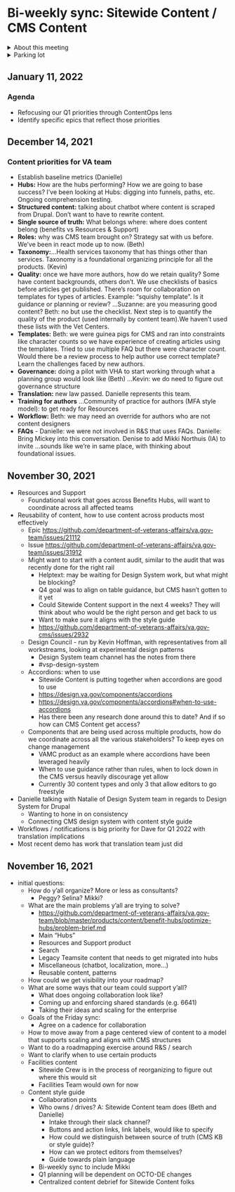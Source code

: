 # Bi-weekly sync: Sitewide Content / CMS Content

<details><summary>About this meeting</summary>

- Tuesday 2:30pm ET 
- Meeting owner: Clarence Maeng
- Facilitator: Denise Eisner
</details>

<details><summary>Parking lot</summary>
 </details>

## January 11, 2022
### Agenda
- Refocusing our Q1 priorities through ContentOps lens
- Identify specific epics that reflect those priorities


## December 14, 2021
### Content priorities for VA team
- Establish baseline metrics (Danielle)
- **Hubs:** How are the hubs performing? How we are going to base success? I’ve been looking at Hubs: digging into funnels, paths, etc. Ongoing comprehension testing.
- **Structured content:** talking about chatbot where content is scraped from Drupal. Don’t want to have to rewrite content.
- **Single source of truth:** What belongs where: where does content belong (benefits vs Resources & Support)
- **Roles:** why was CMS team brought on? Strategy sat with us before. We’ve been in react mode up to now. (Beth)
- **Taxonomy:**...Health services taxonomy that has things other than services. Taxonomy is a foundational organizing principle for all the products. (Kevin)
- **Quality:** once we have more authors, how do we retain quality? Some have content backgrounds, others don’t. We use checklists of basics before articles get published. There’s room for collaboration on templates for types of articles. Example: “squishy template”. Is it guidance or planning or review?
...Suzanne: are you measuring good content? Beth: no but use the checklist. Next step is to quantify the quality of the product (used internally by content team).We haven’t used these lists with the Vet Centers.
- **Templates:** Beth: we were guinea pigs for CMS and ran into constraints like character counts so we have experience of creating articles using the templates. Tried to use multiple FAQ but there were character count. Would there be a review process to help author use correct template? Learn the challenges faced by new authors.
- **Governance:** doing a pilot with VHA to start working through what a planning group would look like (Beth)
...Kevin: we do need to figure out governance structure
- **Translation:** new law passed. Danielle represents this team.
- **Training for authors**
...Community of practice for authors (MFA style model): to get ready for Resources
- **Workflow:** Beth: we may need an override for authors who are not content designers
- **FAQs** - Danielle: we were not involved in R&S that uses FAQs. 
Danielle: Bring Mickey into this conversation. Denise to add Mikki Northuis (IA) to invite
...sounds like we’re in same place, with thinking about foundational issues. 

## November 30, 2021
* Resources and Support
  * Foundational work that goes across Benefits Hubs, will want to coordinate across all affected teams
* Reusability of content, how to use content across products most effectively
  * Epic https://github.com/department-of-veterans-affairs/va.gov-team/issues/21112 
  * Issue https://github.com/department-of-veterans-affairs/va.gov-team/issues/31912
  * Might want to start with a content audit, similar to the audit that was recently done for the right rail
    * Helptext: may be waiting for Design System work, but what might be blocking?
    * Q4 goal was to align on table guidance, but CMS hasn’t gotten to it yet
    * Could Sitewide Content support in the next 4 weeks? They will think about who would be the right person and get back to us
    * Want to make sure it aligns with the style guide
    * https://github.com/department-of-veterans-affairs/va.gov-cms/issues/2932
  * Design Council - run by Kevin Hoffman, with representatives from all workstreams, looking at experimental design patterns
    * Design System team channel has the notes from there
    * #vsp-design-system
  * Accordions: when to use
    * Sitewide Content is putting together when accordions are good to use
    * https://design.va.gov/components/accordions
    * https://design.va.gov/components/accordions#when-to-use-accordions
    * Has there been any research done around this to date? And if so how can CMS Content get access?
  * Components that are being used across multiple products, how do we coordinate across all the various stakeholders? To keep eyes on change management
    * VAMC product as an example where accordions have been leveraged heavily
    * When to use guidance rather than rules, when to lock down in the CMS versus heavily discourage yet allow
    * Currently 30 content types and only 3 that allow editors to go freestyle
* Danielle talking with Natalie of Design System team in regards to Design System for Drupal
  * Wanting to hone in on consistency
  * Connecting CMS design system with content style guide
* Workflows / notifications is big priority for Dave for Q1 2022 with translation implications
* Most recent demo has work that translation team just did

## November 16, 2021
* initial questions:
  * How do y’all organize? More or less as consultants?
    * Peggy? Selina? Mikki?
  * What are the main problems y’all are trying to solve?
    * https://github.com/department-of-veterans-affairs/va.gov-team/blob/master/products/content/benefit-hubs/optimize-hubs/problem-brief.md
    * Main “Hubs”
    * Resources and Support product
    * Search
    * Legacy Teamsite content that needs to get migrated into hubs
    * Miscellaneous (chatbot, localization, more…)
    * Reusable content, patterns
  * How could we get visibility into your roadmap?
  * What are some ways that our team could support y’all?
    * What does ongoing collaboration look like?
    * Coming up and enforcing shared standards (e.g. 6641)
    * Taking their ideas and scaling for the enterprise
  * Goals of the Friday sync:
    * Agree on a cadence for collaboration
  * How to move away from a page centered view of content to a model that supports scaling and aligns with CMS structures
  * Want to do a roadmapping exercise around R&S / search
  * Want to clarify when to use certain products
  * Facilities content
    * Sitewide Crew is in the process of reorganizing to figure out where this would sit
    * Facilities Team would own for now
  * Content style guide
    * Collaboration points
    * Who owns / drives? A: Sitewide Content team does (Beth and Danielle)
      * Intake through their slack channel?
      * Buttons and action links, link labels, would like to specify
      * How could we distinguish between source of truth (CMS KB or style guide)?
      * How can we protect editors from themselves?
      * Guide towards plain language
    * Bi-weekly sync to include Mikki
    * Q1 planning will be dependent on OCTO-DE changes
    * Centralized content debrief for Sitewide Content folks
